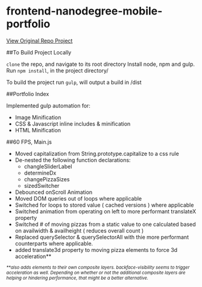 # frontend-nanodegree-mobile-portfolio

[View Original Repo Project](https://github.com/udacity/frontend-nanodegree-mobile-portfolio)

##To Build Project Locally

`clone` the repo, and navigate to its root directory
Install node, npm and gulp.
Run `npm install`, in the project directory/

To build the project run `gulp`, will output a build in /dist

##Portfolio Index

Implemented gulp automation for:

- Image Minification
- CSS & Javascript inline includes & minification
- HTML Minification

##60 FPS, Main.js

- Moved capitalization from String.prototype.capitalize to a css rule
- De-nested the following function declarations:
    * changleSliderLabel
    * determineDx
    * changePizzaSizes
    * sizedSwitcher
- Debounced onScroll Animation
- Moved DOM queries out of loops where applicable
- Switched for loops to stored value ( cached versions ) where applicable
- Switched animation from operating on left to more performant translateX property
- Switched # of moving pizzas from a static value to one calculated based on availwidth & availheight ( reduces overall count )
- Replaced querySelector & querySelectorAll with thie more performant counterparts where applicable.
- added translate3d property to moving pizza elements to force 3d acceleration**

*<sub>\*\*also adds elements to their own composite layers. backface-visibility seems to trigger acceleration as well. Depending on whether or not the additional composite layers are helping or hindering performance, that might be a better alternative.</sub>*
